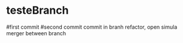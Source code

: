 # testeBranch
#first commit
#second commit
commit in branh refactor, open simula merger between branch